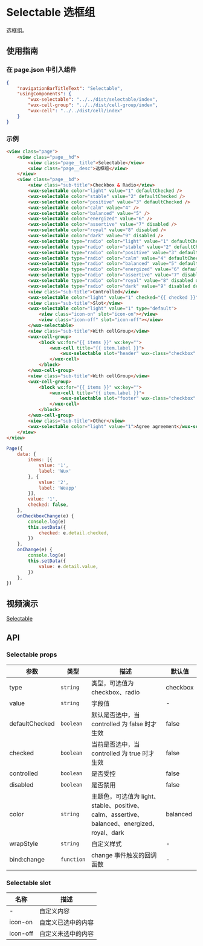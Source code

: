 # Selectable 选框组

选框组。

## 使用指南

### 在 page.json 中引入组件

```json
{
    "navigationBarTitleText": "Selectable",
    "usingComponents": {
        "wux-selectable": "../../dist/selectable/index",
        "wux-cell-group": "../../dist/cell-group/index",
        "wux-cell": "../../dist/cell/index"
    }
}
```

### 示例

```html
<view class="page">
    <view class="page__hd">
        <view class="page__title">Selectable</view>
        <view class="page__desc">选框组</view>
    </view>
    <view class="page__bd">
        <view class="sub-title">Checkbox & Radio</view>
        <wux-selectable color="light" value="1" defaultChecked />
        <wux-selectable color="stable" value="2" defaultChecked />
        <wux-selectable color="positive" value="3" defaultChecked />
        <wux-selectable color="calm" value="4" />
        <wux-selectable color="balanced" value="5" />
        <wux-selectable color="energized" value="6" />
        <wux-selectable color="assertive" value="7" disabled />
        <wux-selectable color="royal" value="8" disabled />
        <wux-selectable color="dark" value="9" disabled />
        <wux-selectable type="radio" color="light" value="1" defaultChecked />
        <wux-selectable type="radio" color="stable" value="2" defaultChecked />
        <wux-selectable type="radio" color="positive" value="3" defaultChecked />
        <wux-selectable type="radio" color="calm" value="4" defaultChecked />
        <wux-selectable type="radio" color="balanced" value="5" defaultChecked />
        <wux-selectable type="radio" color="energized" value="6" defaultChecked />
        <wux-selectable type="radio" color="assertive" value="7" disabled defaultChecked />
        <wux-selectable type="radio" color="royal" value="8" disabled defaultChecked />
        <wux-selectable type="radio" color="dark" value="9" disabled defaultChecked />
        <view class="sub-title">Controlled</view>
        <wux-selectable color="light" value="1" checked="{{ checked }}" bind:change="onCheckboxChange" />
        <view class="sub-title">Slot</view>
        <wux-selectable color="light" value="1" type="default">
            <view class="icon-on" slot="icon-on"></view>
            <view class="icon-off" slot="icon-off"></view>
        </wux-selectable>
        <view class="sub-title">With cellGroup</view>
        <wux-cell-group>
            <block wx:for="{{ items }}" wx:key="">
                <wux-cell title="{{ item.label }}">
                    <wux-selectable slot="header" wux-class="checkbox" value="{{ item.value }}" />
                </wux-cell>
            </block>
        </wux-cell-group>
        <view class="sub-title">With cellGroup</view>
        <wux-cell-group>
            <block wx:for="{{ items }}" wx:key="">
                <wux-cell title="{{ item.label }}">
                    <wux-selectable slot="footer" wux-class="checkbox" type="radio" value="{{ item.value }}" checked="{{ value === item.value }}" controlled bind:change="onChange" />
                </wux-cell>
            </block>
        </wux-cell-group>
        <view class="sub-title">Other</view>
        <wux-selectable color="light" value="1">Agree agreement</wux-selectable>
    </view>
</view>
```

```js
Page({
    data: {
        items: [{
            value: '1',
            label: 'Wux'
        }, {
            value: '2',
            label: 'Weapp'
        }],
        value: '1',
        checked: false,
    },
    onCheckboxChange(e) {
        console.log(e)
        this.setData({
            checked: e.detail.checked,
        })
    },
    onChange(e) {
        console.log(e)
        this.setData({
            value: e.detail.value,
        })
    },
})
```

## 视频演示

[Selectable](./_media/selectable.mp4 ':include :type=iframe width=375px height=667px')

## API

### Selectable props

| 参数 | 类型 | 描述 | 默认值 |
| --- | --- | --- | --- |
| type | <code>string</code> | 类型，可选值为 checkbox、radio | checkbox |
| value | <code>string</code> | 字段值 | - |
| defaultChecked | <code>boolean</code> | 默认是否选中，当 controlled 为 false 时才生效 | false |
| checked | <code>boolean</code> | 当前是否选中，当 controlled 为 true 时才生效 | false |
| controlled | <code>boolean</code> | 是否受控 | false |
| disabled | <code>boolean</code> | 是否禁用 | false |
| color | <code>string</code> | 主题色，可选值为 light、stable、positive、calm、assertive、balanced、energized、royal、dark  | balanced |
| wrapStyle | <code>string</code> | 自定义样式 | - |
| bind:change | <code>function</code> | change 事件触发的回调函数 | - |

### Selectable slot

| 名称 | 描述 |
| --- | --- |
| - | 自定义内容 |
| icon-on | 自定义已选中的内容 |
| icon-off | 自定义未选中的内容 |